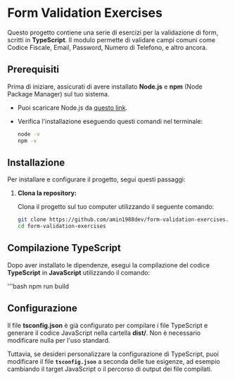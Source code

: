 # Form Validation Exercises

Questo progetto contiene una serie di esercizi per la validazione di form, scritti in **TypeScript**. Il modulo permette di validare campi comuni come Codice Fiscale, Email, Password, Numero di Telefono, e altro ancora.

## Prerequisiti

Prima di iniziare, assicurati di avere installato **Node.js** e **npm** (Node Package Manager) sul tuo sistema.

- Puoi scaricare Node.js da [questo link](https://nodejs.org/).
- Verifica l'installazione eseguendo questi comandi nel terminale:

  ```bash
  node -v
  npm -v
## Installazione

Per installare e configurare il progetto, segui questi passaggi:

1. **Clona la repository:**

   Clona il progetto sul tuo computer utilizzando il seguente comando:

   ```bash
   git clone https://github.com/amin1988dev/form-validation-exercises.git
   cd form-validation-exercises

## Compilazione TypeScript


Dopo aver installato le dipendenze, esegui la compilazione del codice **TypeScript** in **JavaScript** utilizzando il comando:

   '''bash
   npm run build
 

## Configurazione

Il file **tsconfig.json** è già configurato per compilare i file TypeScript e generare il codice JavaScript nella cartella **dist/**. Non è necessario modificare nulla per l'uso standard.

Tuttavia, se desideri personalizzare la configurazione di TypeScript, puoi modificare il file **`tsconfig.json`** a seconda delle tue esigenze, ad esempio cambiando il target JavaScript o il percorso di output dei file compilati.



